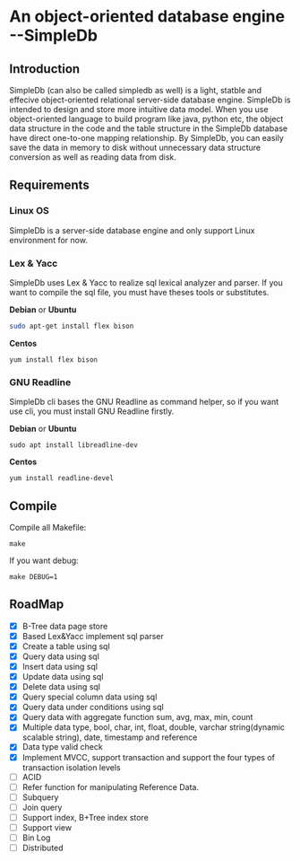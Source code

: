 # An object-oriented database engine --SimpleDb

## Introduction

SimpleDb (can also be called simpledb as well) is a light, statble and effecive object-oriented relational server-side database engine. SimpleDb is intended to design and store more intuitive data model. When you use object-oriented language to build program like java, python etc,  the object  data structure in the code and the table structure in the SimpleDb database have direct one-to-one mapping relationship. By SimpleDb, you can easily save the data in memory to disk without unnecessary data structure conversion as well as reading data from disk.

## Requirements

### Linux OS

SimpleDb is a server-side database engine and only support Linux environment for now. 


### Lex & Yacc

SimpleDb uses Lex & Yacc to realize sql lexical analyzer and parser. If you want to compile the sql file, you must have theses tools or substitutes. 

**Debian** or **Ubuntu**

```sh
sudo apt-get install flex bison
```

**Centos**

```shell
yum install flex bison
```

### GNU Readline

SimpleDb cli bases the GNU Readline as command helper, so if you want use cli, you must install GNU Readline firstly.

**Debian** or **Ubuntu**

```shell
sudo apt install libreadline-dev
```

**Centos**

```shell
yum install readline-devel
```


## Compile

Compile all Makefile:

```shell
make
```

If you want debug:

```shell
make DEBUG=1
```

## RoadMap

- [x] B-Tree data page store
- [x] Based Lex&Yacc implement sql parser
- [x] Create a table using sql
- [x] Query data using sql
- [x] Insert data using sql
- [x] Update data using sql
- [x] Delete data using sql
- [x] Query special column data using sql
- [x] Query data under conditions using sql
- [x] Query data with aggregate function sum, avg, max, min, count
- [x] Multiple data type, bool, char, int, float, double, varchar string(dynamic scalable string), date, timestamp and reference
- [x] Data type valid check
- [x] Implement MVCC, support transaction and support the four types of transaction isolation levels
- [ ] ACID
- [ ] Refer function for manipulating Reference Data.
- [ ] Subquery
- [ ] Join query
- [ ] Support index, B+Tree index store
- [ ] Support view
- [ ] Bin Log 
- [ ] Distributed

